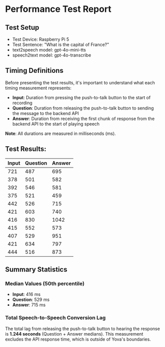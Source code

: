 # Performance Test Report

## Test Setup

- Test Device: Raspberry Pi 5
- Test Sentence: "What is the capital of France?"
- text2speech model: gpt-4o-mini-tts
- speech2text model: gpt-4o-transcribe

## Timing Definitions

Before presenting the test results, it's important to understand what each timing measurement represents:

- **Input**: Duration from pressing the push-to-talk button to the start of recording
- **Question**: Duration from releasing the push-to-talk button to sending the message to the backend API
- **Answer**: Duration from receiving the first chunk of response from the backend API to the start of playing speech

**Note**: All durations are measured in milliseconds (ms).

## Test Results:

| Input | Question | Answer |
|-------|----------|--------|
|   721 |      487 |    695 |
|   378 |      501 |    582 |
|   392 |      546 |    581 |
|   375 |      521 |    459 |
|   442 |      526 |    715 |
|   421 |      603 |    740 |
|   416 |      830 |   1042 |
|   415 |      552 |    573 |
|   407 |      529 |    951 |
|   421 |      634 |    797 |
|   444 |      516 |    873 |

## Summary Statistics

### Median Values (50th percentile)
- **Input**: 416 ms
- **Question**: 529 ms  
- **Answer**: 715 ms

### Total Speech-to-Speech Conversion Lag
The total lag from releasing the push-to-talk button to hearing the response is **1.244 seconds** (Question + Answer medians). This measurement excludes the API response time, which is outside of Yova's boundaries.